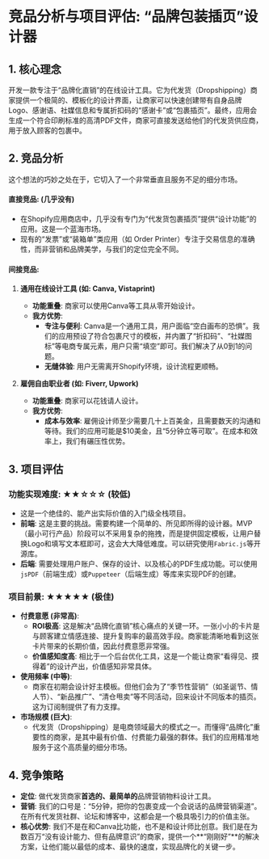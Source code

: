 # 竞品分析与项目评估: “品牌包装插页”设计器

## 1. 核心理念

开发一款专注于“品牌化直销”的在线设计工具。它为代发货（Dropshipping）商家提供一个极简的、模板化的设计界面，让商家可以快速创建带有自身品牌Logo、感谢语、社媒信息和专属折扣码的“感谢卡”或“包裹插页”。最终，应用会生成一个符合印刷标准的高清PDF文件，商家可直接发送给他们的代发货供应商，用于放入顾客的包裹中。

## 2. 竞品分析

这个想法的巧妙之处在于，它切入了一个非常垂直且服务不足的细分市场。

#### 直接竞品: (几乎没有)
- 在Shopify应用商店中，几乎没有专门为“代发货包裹插页”提供“设计功能”的应用。这是一个蓝海市场。
- 现有的“发票”或“装箱单”类应用（如 Order Printer）专注于交易信息的准确性，而非营销和品牌美学，与我们的定位完全不同。

#### 间接竞品:
1.  **通用在线设计工具 (如: Canva, Vistaprint)**
    *   **功能重叠**: 商家可以使用Canva等工具从零开始设计。
    *   **我方优势**: 
        *   **专注与便利**: Canva是一个通用工具，用户面临“空白画布的恐惧”。我们的应用预设了符合包裹尺寸的模板，并内置了“折扣码”、“社媒图标”等电商专属元素，用户只需“填空”即可。我们解决了从0到1的问题。
        *   **无缝体验**: 用户无需离开Shopify环境，设计流程更顺畅。

2.  **雇佣自由职业者 (如: Fiverr, Upwork)**
    *   **功能重叠**: 商家可以花钱请人设计。
    *   **我方优势**:
        *   **成本与效率**: 雇佣设计师至少需要几十上百美金，且需要数天的沟通和等待。我们的应用可能是$10美金，且“5分钟立等可取”。在成本和效率上，我们有碾压性优势。

## 3. 项目评估

### 功能实现难度: ★★☆☆☆ (较低)
- 这是一个绝佳的、能产出实际价值的入门级全栈项目。
- **前端**: 这是主要的挑战。需要构建一个简单的、所见即所得的设计器。MVP（最小可行产品）阶段可以不采用复杂的拖拽，而是提供固定模板，让用户替换Logo和填写文本框即可，这会大大降低难度。可以研究使用`Fabric.js`等开源库。
- **后端**: 需要处理用户账户、保存的设计、以及核心的PDF生成功能。可以使用`jsPDF`（前端生成）或`Puppeteer`（后端生成）等库来实现PDF的创建。

### 项目前景: ★★★★★ (极佳)
- **付费意愿 (非常高)**: 
    *   **ROI极高**: 这是解决“品牌化直销”核心痛点的关键一环。一张小小的卡片是与顾客建立情感连接、提升复购率的最高效手段。商家能清晰地看到这张卡片带来的长期价值，因此付费意愿非常强。
    *   **价值感知度高**: 相比于一个后台优化工具，这是一个能让商家“看得见、摸得着”的设计产出，价值感知非常具体。
- **使用频率 (中等)**: 
    *   商家在初期会设计好主模板。但他们会为了“季节性营销”（如圣诞节、情人节）、“新品推广”、“清仓甩卖”等不同活动，回来设计不同版本的插页。这为订阅制提供了有力支撑。
- **市场规模 (巨大)**: 
    *   代发货（Dropshipping）是电商领域最大的模式之一。而懂得“品牌化”重要性的商家，是其中最有价值、付费能力最强的群体。我们的应用精准地服务于这个高质量的细分市场。

## 4. 竞争策略

- **定位**: 做代发货商家**首选的、最简单的**品牌营销物料设计工具。
- **营销**: 我们的口号是：“5分钟，把你的包裹变成一个会说话的品牌营销渠道”。在所有代发货社群、论坛和博客中，这都会是一个极具吸引力的价值主张。
- **核心优势**: 我们不是在和Canva比功能，也不是和设计师比创意。我们是在为数百万“没有设计能力、但有品牌意识”的商家，提供一个**“刚刚好”**的解决方案，让他们能以最低的成本、最快的速度，实现品牌化的关键一步。
